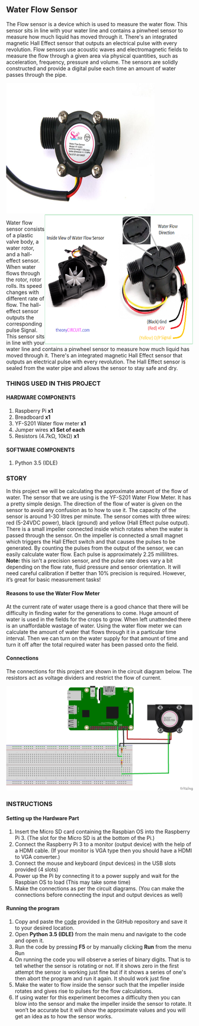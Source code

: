 ## Water Flow Sensor	
The Flow sensor is a device which is used to measure the water flow. This sensor sits in line with your water line and contains a pinwheel sensor to measure how much liquid has moved through it. There's an integrated magnetic Hall Effect sensor that outputs an electrical pulse with every revolution. Flow sensors use acoustic waves and electromagnetic fields to measure the flow through a given area via physical quantities, such as acceleration, frequency, pressure and volume. The sensors are solidly constructed and provide a digital pulse each time an amount of water passes through the pipe.

<img src="https://github.com/11RO05/handson-iot-raspberrypi/blob/master/New%20Sensors/Images/WFM.jpg" width=400 height=350> <img src="https://github.com/11RO05/handson-iot-raspberrypi/blob/master/New%20Sensors/Images/WFM%20Direction.png" width=400 height=350 align=right>

Water flow sensor consists of a plastic valve body, a water rotor, and a hall-effect sensor. When water flows through the rotor, rotor rolls. Its speed changes with different rate of flow. The hall-effect sensor outputs the corresponding pulse Signal. This sensor sits in line with your water line and contains a pinwheel sensor to measure how much liquid has moved through it. There's an integrated magnetic Hall Effect sensor that outputs an electrical pulse with every revolution. The Hall Effect sensor is sealed from the water pipe and allows the sensor to stay safe and dry.

### THINGS USED IN THIS PROJECT

#### HARDWARE COMPONENTS
1.	Raspberry Pi				**x1**
2.	Breadboard				**x1**
3.	YF-S201 Water flow meter  		**x1**
4.	Jumper wires				**x1 Set of each**
5.	Resistors (4.7kΩ, 10kΩ)		**x1**

#### SOFTWARE COMPONENTS
1.	Python 3.5 (IDLE)

### STORY
In this project we will be calculating the approximate amount of the flow of water. The sensor that we are using is the YF-S201 Water Flow Meter. It has a pretty simple design. The direction of the flow of water is given on the sensor to avoid any confusion as to how to use it. The capacity of the sensor is around 1-30 litres per minute. The sensor comes with three wires: red (5-24VDC power), black (ground) and yellow (Hall Effect pulse output). There is a small impeller connected inside which rotates when the water is passed through the sensor. On the impeller is connected a small magnet which triggers the Hall Effect switch and that causes the pulses to be generated. By counting the pulses from the output of the sensor, we can easily calculate water flow. Each pulse is approximately 2.25 millilitres. **Note:** this isn't a precision sensor, and the pulse rate does vary a bit depending on the flow rate, fluid pressure and sensor orientation. It will need careful calibration if better than 10% precision is required. However, it’s great for basic measurement tasks!

#### Reasons to use the Water Flow Meter
At the current rate of water usage there is a good chance that there will be difficulty in finding water for the generations to come. Huge amount of water is used in the fields for the crops to grow. When left unattended there is an unaffordable wastage of water. Using the water flow meter we can calculate the amount of water that flows through it in a particular time interval. Then we can turn on the water supply for that amount of time and turn it off after the total required water has been passed onto the field.

#### Connections 
The connections for this project are shown in the circuit diagram below. The resistors act as voltage dividers and restrict the flow of current. 

<img src="https://github.com/11RO05/handson-iot-raspberrypi/blob/master/New%20Sensors/Circuit%20Diagram/Water%20Flow%20Meter.png">

### INSTRUCTIONS

#### Setting up the Hardware Part
1.	Insert the Micro SD card containing the Raspbian OS into the Raspberry Pi 3. (The slot for the Micro SD is at the bottom of the Pi.)
1.	Connect the Raspberry Pi 3 to a monitor (output device) with the help of a HDMI cable. (If your monitor is VGA type then you should have a HDMI to VGA converter.) 
2.	Connect the mouse and keyboard (input devices) in the USB slots provided (4 slots)
3.	Power up the Pi by connecting it to a power supply and wait for the Raspbian OS to load (This may take some time)
4.	Make the connections as per the circuit diagrams. (You can make the connections before connecting the input and output devices as well)

#### Running the program 
1.	Copy and paste the [code](https://github.com/11RO05/handson-iot-raspberrypi/blob/master/New%20Sensors/src/Flow_meter.py) provided in the GitHub repository and save it to your desired location.
2.	Open **Python 3.5 (IDLE)** from the main menu and navigate to the code and open it.
3.	Run the code by pressing **F5** or by manually clicking **Run** from the menu Run
4. On running the code you will observe a series of binary digits. That is to tell whether the sensor is rotating or not. If it shows zero in the first attempt the sensor is working just fine but if it shows a series of one's then abort the program and run it again. It should work just fine
4. Make the water to flow inside the sensor such that the impeller inside rotates and gives rise to pulses for the flow calculations.
5.	If using water for this experiment becomes a difficulty then you can blow into the sensor and make the impeller inside the sensor to rotate. It won’t be accurate but it will show the approximate values and you will get an idea as to how the sensor works.
 
